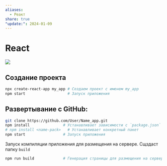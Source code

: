 ```yaml
---
aliases:
  - Реакт
share: true
"update:": 2024-01-09
---
```

# React

![](4.info/development/venv123.md#Создание)

## Создание проекта 
```bash
npx create-react-app my_app # Создаем проект с именем my_app
npm start                   # Запуск приложения
```

## Развертывание с GitHub:
```bash
git clone https://github.com/User/Name_app.git
npm install               # Устанавливает зависимости с `package.json`
# npm install <name-pack>   # Устанавливает конкретный пакет
npm start                 # Запуск приложения
```

Запуск компиляции приложения для размещения на сервере. Сщздаст папку ```build```
```bash
npm run build             # Генерация страницы для размещения на сервере. 
```
